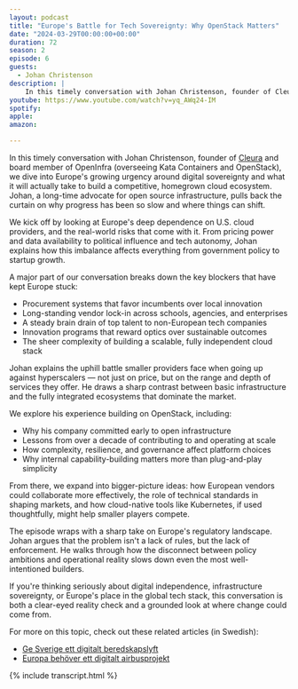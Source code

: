 ```yaml
---
layout: podcast
title: "Europe's Battle for Tech Sovereignty: Why OpenStack Matters"
date: "2024-03-29T00:00:00+00:00"
duration: 72
season: 2
episode: 6
guests:
  - Johan Christenson
description: |
    In this timely conversation with Johan Christenson, founder of Cleura and board member of OpenInfra (overseeing Kata Containers and OpenStack), we dive into Europe's growing urgency around digital sovereignty and what it will actually take to build a competitive, homegrown cloud ecosystem. Johan, a long-time advocate for open source infrastructure, pulls back the curtain on why progress has been so slow and where things can shift.
youtube: https://www.youtube.com/watch?v=yq_AWq24-IM
spotify:
apple:
amazon:

---
```


In this timely conversation with Johan Christenson, founder of [Cleura](https://cleura.com) and board member of OpenInfra (overseeing Kata Containers and OpenStack), we dive into Europe's growing urgency around digital sovereignty and what it will actually take to build a competitive, homegrown cloud ecosystem. Johan, a long-time advocate for open source infrastructure, pulls back the curtain on why progress has been so slow and where things can shift.

We kick off by looking at Europe's deep dependence on U.S. cloud providers, and the real-world risks that come with it. From pricing power and data availability to political influence and tech autonomy, Johan explains how this imbalance affects everything from government policy to startup growth.

A major part of our conversation breaks down the key blockers that have kept Europe stuck:

- Procurement systems that favor incumbents over local innovation
- Long-standing vendor lock-in across schools, agencies, and enterprises
- A steady brain drain of top talent to non-European tech companies
- Innovation programs that reward optics over sustainable outcomes
- The sheer complexity of building a scalable, fully independent cloud stack

Johan explains the uphill battle smaller providers face when going up against hyperscalers — not just on price, but on the range and depth of services they offer. He draws a sharp contrast between basic infrastructure and the fully integrated ecosystems that dominate the market.

We explore his experience building on OpenStack, including:

- Why his company committed early to open infrastructure
- Lessons from over a decade of contributing to and operating at scale
- How complexity, resilience, and governance affect platform choices
- Why internal capability-building matters more than plug-and-play simplicity

From there, we expand into bigger-picture ideas: how European vendors could collaborate more effectively, the role of technical standards in shaping markets, and how cloud-native tools like Kubernetes, if used thoughtfully, might help smaller players compete.

The episode wraps with a sharp take on Europe's regulatory landscape. Johan argues that the problem isn't a lack of rules, but the lack of enforcement. He walks through how the disconnect between policy ambitions and operational reality slows down even the most well-intentioned builders.

If you're thinking seriously about digital independence, infrastructure sovereignty, or Europe's place in the global tech stack, this conversation is both a clear-eyed reality check and a grounded look at where change could come from.

For more on this topic, check out these related articles (in Swedish):

- [Ge Sverige ett digitalt beredskapslyft](https://www.di.se/debatt/ge-sverige-ett-digitalt-beredskapslyft/)
- [Europa behöver ett digitalt airbusprojekt](https://www.di.se/debatt/europa-behover-ett-digitalt-airbusprojekt/)

{% include transcript.html %}
